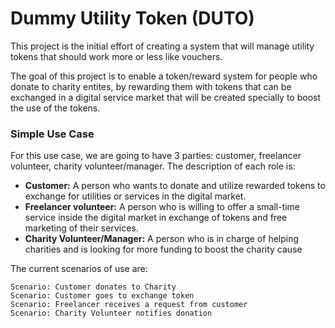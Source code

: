 # Dummy Utility Token (DUTO)

This project is the initial effort of creating a system that will manage utility tokens that should work more or less like vouchers.

The goal of this project is to enable a token/reward system for people who donate to charity entites, by rewarding them with tokens that can be exchanged in a digital service market that will be created specially to boost the use of the tokens.

### Simple Use Case

For this use case, we are going to have 3 parties: customer, freelancer volunteer, charity volunteer/manager. 
The description of each role is:

- **Customer:** A person who wants to donate and utilize rewarded tokens to exchange for utilities or services in the digital market.
- **Freelancer volunteer:** A person who is willing to offer a small-time service inside the digital market in exchange of tokens and free marketing of their services.
- **Charity Volunteer/Manager:** A person who is in charge of helping charities and is looking for more funding to boost the charity cause

The current scenarios of use are:

```gherkin
Scenario: Customer donates to Charity
Scenario: Customer goes to exchange token
Scenario: Freelancer receives a request from customer
Scenario: Charity Volunteer notifies donation
```
